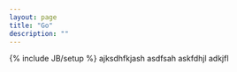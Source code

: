 ```yaml
---
layout: page
title: "Go"
description: ""
---
```

{% include JB/setup %}
ajksdhfkjash
asdfsah
askfdhjl
adkjfl
